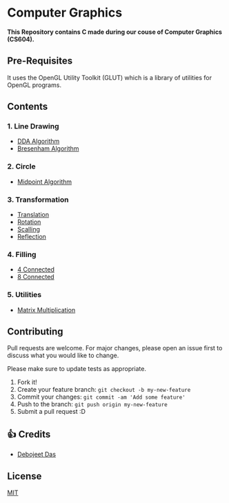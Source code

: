 # Computer Graphics

**This Repository contains C made during our couse of Computer Graphics (CS604).** 

## Pre-Requisites
It uses the OpenGL Utility Toolkit (GLUT) which is a library of utilities for OpenGL programs.

## Contents

### 1. Line Drawing
- [DDA Algorithm](./src/line/dda.c)
- [Bresenham Algorithm](src/line/bresenham.c)

### 2. Circle
- [Midpoint Algorithm](./src/circle/midPoint.c)

### 3. Transformation
- [Translation](./src/transformation/transformation.c)
- [Rotation](./src/transformation/transformation.c)
- [Scalling](./src/transformation/transformation.c)
- [Reflection](./src/transformation/transformation.c)

### 4. Filling
- [4 Connected](./src/filling/filling.c)
- [8 Connected](./src/filling/filling.c)

### 5. Utilities
- [Matrix Multiplication](./src/utilities/matrixMultiplication.c)

## Contributing
Pull requests are welcome. For major changes, please open an issue first to discuss what you would like to change.

Please make sure to update tests as appropriate.

1. Fork it!
2. Create your feature branch: `git checkout -b my-new-feature`
3. Commit your changes: `git commit -am 'Add some feature'`
4. Push to the branch: `git push origin my-new-feature`
5. Submit a pull request :D

## :+1: Credits

- [Debojeet Das](https://rickydebojeet.github.io)


## License
[MIT](https://choosealicense.com/licenses/mit/)

